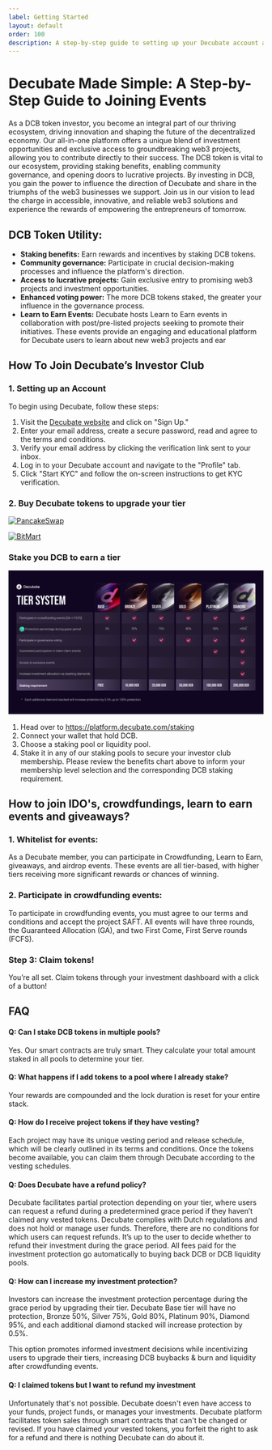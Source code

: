 ```yaml
---
label: Getting Started
layout: default
order: 100
description: A step-by-step guide to setting up your Decubate account and getting started with the platform.
---
```

# Decubate Made Simple: A Step-by-Step Guide to Joining Events
As a DCB token investor, you become an integral part of our thriving ecosystem, driving innovation and shaping the future of the decentralized economy. Our all-in-one platform offers a unique blend of investment opportunities and exclusive access to groundbreaking web3 projects, allowing you to contribute directly to their success. The DCB token is vital to our ecosystem, providing staking benefits, enabling community governance, and opening doors to lucrative projects. By investing in DCB, you gain the power to influence the direction of Decubate and share in the triumphs of the web3 businesses we support. Join us in our vision to lead the charge in accessible, innovative, and reliable web3 solutions and experience the rewards of empowering the entrepreneurs of tomorrow.

## DCB Token Utility:
- <b>Staking benefits:</b> Earn rewards and incentives by staking DCB tokens.
- <b>Community governance:</b> Participate in crucial decision-making processes and influence the platform's direction.
- <b>Access to lucrative projects:</b> Gain exclusive entry to promising web3 projects and investment opportunities.
- <b>Enhanced voting power:</b> The more DCB tokens staked, the greater your influence in the governance process.
- <b>Learn to Earn Events:</b> Decubate hosts Learn to Earn events in collaboration with post/pre-listed projects seeking to promote their initiatives. These events provide an engaging and educational platform for Decubate users to learn about new web3 projects and ear

## How To Join Decubate’s Investor Club

### 1. Setting up an Account

To begin using Decubate, follow these steps:

1. Visit the [Decubate website](https://www.decubate.com/) and click on "Sign Up."
2. Enter your email address, create a secure password, read and agree to the terms and conditions.
3. Verify your email address by clicking the verification link sent to your inbox.
4. Log in to your Decubate account and navigate to the "Profile" tab.
5. Click "Start KYC" and follow the on-screen instructions to get KYC verification.

### 2. Buy Decubate tokens to upgrade your tier

[![PancakeSwap](https://img.shields.io/badge/-Buy%20on%20PancakeSwap-blue?style=for-the-badge&logo=pancakeswap)](https://pancakeswap.finance/swap?inputCurrency=0xe9e7CEA3DedcA5984780Bafc599bD69ADd087D56&outputCurrency=0xEAc9873291dDAcA754EA5642114151f3035c67A)

[![BitMart](https://img.shields.io/badge/-Buy%20on%20BitMart-orange?style=for-the-badge&logo=bitmart)](https://www.bitmart.com/trade/en?layout=basic&theme=dark&symbol=DCB_USDT)

### Stake you DCB to earn a tier
![Decubate Tier System](../static/membership-levels.png)

1. Head over to https://platform.decubate.com/staking
2. Connect your wallet that hold DCB.
3. Choose a staking pool or liquidity pool.
4. Stake it in any of our staking pools to secure your investor club membership. Please review the benefits chart above to inform your membership level selection and the corresponding DCB staking requirement.

## How to join IDO's, crowdfundings, learn to earn events and giveaways?
### 1. Whitelist for events:
As a Decubate member, you can participate in Crowdfunding, Learn to Earn, giveaways, and airdrop events. These events are all tier-based, with higher tiers receiving more significant rewards or chances of winning.

### 2. Participate in crowdfunding events:
To participate in crowdfunding events, you must agree to our terms and conditions and accept the project SAFT. All events will have three rounds, the Guaranteed Allocation (GA), and two First Come, First Serve rounds (FCFS).

### Step 3: Claim tokens!
You’re all set. Claim tokens through your investment dashboard with a click of a button!


## FAQ
#### Q: Can I stake DCB tokens in multiple pools?
Yes. Our smart contracts are truly smart. They calculate your total amount staked in all pools to determine your tier.

#### Q: What happens if I add tokens to a pool where I already stake?
Your rewards are compounded and the lock duration is reset for your entire stack.

#### Q: How do I receive project tokens if they have vesting?
Each project may have its unique vesting period and release schedule, which will be clearly outlined in its terms and conditions. Once the tokens become available, you can claim them through Decubate according to the vesting schedules.

#### Q: Does Decubate have a refund policy?
Decubate facilitates partial protection depending on your tier, where users can request a refund during a predetermined grace period if they haven’t claimed any vested tokens. Decubate complies with Dutch regulations and does not hold or manage user funds. Therefore, there are no conditions for which users can request refunds. It’s up to the user to decide whether to refund their investment during the grace period. All fees paid for the investment protection go automatically to buying back DCB or DCB liquidity pools.

#### Q: How can I increase my investment protection?
Investors can increase the investment protection percentage during the grace period by upgrading their tier. Decubate Base tier will have no protection, Bronze 50%, Silver 75%, Gold 80%, Platinum 90%, Diamond 95%, and each additional diamond stacked will increase protection by 0.5%. 

This option promotes informed investment decisions while incentivizing users to upgrade their tiers, increasing DCB buybacks & burn and liquidity after crowdfunding events.

#### Q: I claimed tokens but I want to refund my investment
Unfortunately that's not possible. Decubate doesn't even have access to your funds, project funds, or manages your investments. Decubate platform facilitates token sales through smart contracts that can't be changed or revised. If you have claimed your vested tokens, you forfeit the right to ask for a refund and there is nothing Decubate can do about it.